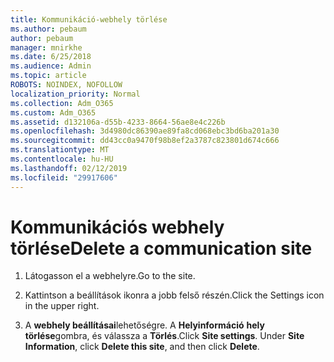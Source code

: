 ```yaml
---
title: Kommunikáció-webhely törlése
ms.author: pebaum
author: pebaum
manager: mnirkhe
ms.date: 6/25/2018
ms.audience: Admin
ms.topic: article
ROBOTS: NOINDEX, NOFOLLOW
localization_priority: Normal
ms.collection: Adm_O365
ms.custom: Adm_O365
ms.assetid: d132106a-d55b-4233-8664-56ae8e4c226b
ms.openlocfilehash: 3d4980dc86390ae89fa8cd068ebc3bd6ba201a30
ms.sourcegitcommit: dd43cc0a9470f98b8ef2a3787c823801d674c666
ms.translationtype: MT
ms.contentlocale: hu-HU
ms.lasthandoff: 02/12/2019
ms.locfileid: "29917606"
---
```

# <a name="delete-a-communication-site"></a><span data-ttu-id="89750-102">Kommunikációs webhely törlése</span><span class="sxs-lookup"><span data-stu-id="89750-102">Delete a communication site</span></span>

1. <span data-ttu-id="89750-103">Látogasson el a webhelyre.</span><span class="sxs-lookup"><span data-stu-id="89750-103">Go to the site.</span></span>
    
2. <span data-ttu-id="89750-104">Kattintson a beállítások ikonra a jobb felső részén.</span><span class="sxs-lookup"><span data-stu-id="89750-104">Click the Settings icon in the upper right.</span></span>
    
3. <span data-ttu-id="89750-p101">A **webhely beállításai**lehetőségre. A **Helyinformáció** **hely törlése**gombra, és válassza a **Törlés**.</span><span class="sxs-lookup"><span data-stu-id="89750-p101">Click **Site settings**. Under **Site Information**, click **Delete this site**, and then click **Delete**.</span></span>
    

